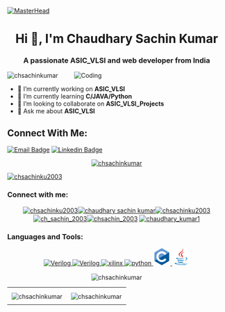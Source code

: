 [![MasterHead](https://img.freepik.com/free-vector/teenager-boy-bedroom-interior-computers-desk_107791-2738.jpg?w=1380&t=st=1671364024~exp=1671364624~hmac=03c6afe7f2c73c2ba980177517ed4611408de840a61f0030d6d346ea4bb817d0)](https://github.com/chsachinkumar)
<h1 align="center">Hi 👋, I'm Chaudhary Sachin Kumar</h1>
<h3 align="center">A passionate ASIC_VLSI and web developer from India</h3>
<img align="right" alt="Coding" width="350" src="https://video-public.canva.com/VAEOZA-JS78/v/cd47229be2.gif">

<p align="left"> <img src="https://komarev.com/ghpvc/?username=chsachinkumar&label=Profile%20views&color=0e75b6&style=flat" alt="chsachinkumar" /> </p>

- 🔭 I’m currently working on **ASIC_VLSI**
- 🌱 I’m currently learning **C/JAVA/Python**
- 👯 I’m looking to collaborate on **ASIC_VLSI_Projects**
- 💬 Ask me about **ASIC_VLSI**

## Connect With Me:

[![Email Badge](https://img.shields.io/badge/-Email-c14438?style=flat-square&logo=Gmail&logoColor=white&link=mailto:chsachinkumar2003@gmail.com)](mailto:chsachinkumar2003@gmail.com)
[![Linkedin Badge](https://img.shields.io/badge/-LinkedIn-blue?style=flat-square&logo=Linkedin&logoColor=white&link=https://www.linkedin.com/in/chaudhary-sachin-kumar-36ab61201/)](https://www.linkedin.com/in/chaudhary-sachin-kumar-36ab61201/)

<p align="center"> <a href="https://github.com/ryo-ma/github-profile-trophy"><img src="https://github-profile-trophy.vercel.app/?username=chsachinkumar" alt="chsachinkumar" /></a> </p>

<p align="left"> <a href="https://twitter.com/chsachinku2003" target="blank"><img src="https://img.shields.io/twitter/follow/chsachinku2003?logo=twitter&style=for-the-badge" alt="chsachinku2003" /></a> </p>

<h3 align="left">Connect with me:</h3>
<p align="center">
<a href="https://twitter.com/chsachinku2003" target="blank"><img align="center" src="https://raw.githubusercontent.com/rahuldkjain/github-profile-readme-generator/master/src/images/icons/Social/twitter.svg" alt="chsachinku2003" height="30" width="40" /></a><a href="https://linkedin.com/in/chaudhary sachin kumar" target="blank"><img align="center" src="https://raw.githubusercontent.com/rahuldkjain/github-profile-readme-generator/master/src/images/icons/Social/linked-in-alt.svg" alt="chaudhary sachin kumar" height="30" width="40" /></a><a href="https://fb.com/chsachinku2003" target="blank"><img align="center" src="https://raw.githubusercontent.com/rahuldkjain/github-profile-readme-generator/master/src/images/icons/Social/facebook.svg" alt="chsachinku2003" height="30" width="40" /></a><a href="https://instagram.com/ch_sachin_2003" target="blank"><img align="center" src="https://raw.githubusercontent.com/rahuldkjain/github-profile-readme-generator/master/src/images/icons/Social/instagram.svg" alt="ch_sachin_2003" height="30" width="40" /></a><a href="https://www.codechef.com/users/chsachin_2003" target="blank"><img align="center" src="https://cdn.jsdelivr.net/npm/simple-icons@3.1.0/icons/codechef.svg" alt="chsachin_2003" height="30" width="40" /></a>
<a href="https://www.hackerrank.com/chaudhary_kumar1" target="blank"><img align="center" src="https://raw.githubusercontent.com/rahuldkjain/github-profile-readme-generator/master/src/images/icons/Social/hackerrank.svg" alt="chaudhary_kumar1" height="30" width="40" /></a>
</p>

<h3 align="left">Languages and Tools:</h3>
<p align="center"> <a href="https://en.wikipedia.org/wiki/SystemVerilog" target="_blank" rel="noreferrer"> <img src="https://user-images.githubusercontent.com/2379260/193959591-57709d49-4834-471d-a03a-339eb898ab0f.png" alt="Verilog" width="70" height="70"/> </a>  <a href="https://www.verilog.com" target="_blank" rel="noreferrer"> <img src="https://pbs.twimg.com/profile_images/1498729805625188352/cyIH6Vb7_400x400.jpg" alt="Verilog" width="70" height="70"/> </a>
<a href="https://www.xilinx.com" target="_blank" rel="noreferrer"> <img src="https://encrypted-tbn0.gstatic.com/images?q=tbn:ANd9GcQ1MueuGCVqqTMVlXMvrxS04cyljzFESLxL33NgKKP50Pyh-OuHtWSvfWKis2BA46VPSqc&usqp=CAU" alt="xilinx" width="60" height="60"/> </a> <a href="https://www.python.org" target="_blank" rel="noreferrer"> <img src="https://user-images.githubusercontent.com/25181517/183423507-c056a6f9-1ba8-4312-a350-19bcbc5a8697.png" alt="python" width="60" height="60"/> </a>
<a href="https://www.cprogramming.com/" target="_blank" rel="noreferrer"> <img src="https://raw.githubusercontent.com/devicons/devicon/master/icons/c/c-original.svg" alt="c" width="40" height="40"/> </a> <a href="https://www.java.com" target="_blank" rel="noreferrer"> <img src="https://raw.githubusercontent.com/devicons/devicon/master/icons/java/java-original.svg" alt="java" width="40" height="40"/> </a> </p>

<p align="center"><img align="center" src="https://github-readme-stats.vercel.app/api/top-langs?username=chsachinkumar&show_icons=true&locale=en&layout=compact" alt="chsachinkumar" /></p>

<div id="image-table">
    <table>
	    <tr>
    	    <td style="padding:10px">
        	    <img align="center" src="https://github-readme-stats.vercel.app/api?username=chsachinkumar&show_icons=true&locale=en" alt="chsachinkumar" />
      	    </td>
            <td style="padding:10px">
            	<img align="center" src="https://github-readme-streak-stats.herokuapp.com/?user=chsachinkumar&" alt="chsachinkumar" />
            </td>
        </tr>
    </table>
</div>

